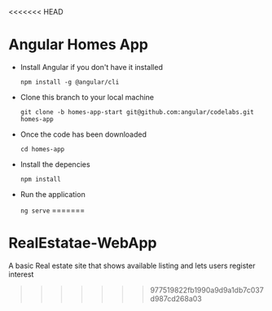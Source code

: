 <<<<<<< HEAD
# Angular Homes App
- Install Angular if you don't have it installed

  `npm install -g @angular/cli`

- Clone this branch to your local machine

  `git clone -b homes-app-start git@github.com:angular/codelabs.git homes-app`

- Once the code has been downloaded

  `cd homes-app`

- Install the depencies

  `npm install` 

- Run the application 

  `ng serve`
=======
# RealEstatae-WebApp
A basic Real estate site that shows available listing and lets users register interest
>>>>>>> 977519822fb1990a9d9a1db7c037d987cd268a03
